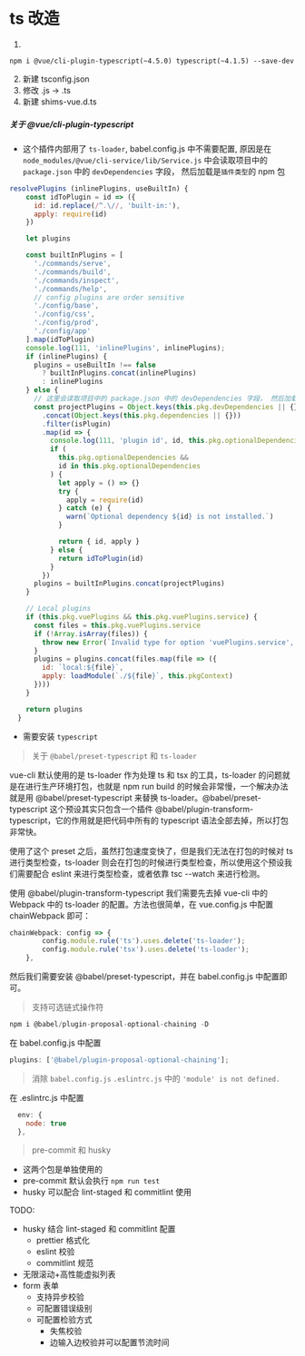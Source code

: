 # ts 改造

1.

```
npm i @vue/cli-plugin-typescript(~4.5.0) typescript(~4.1.5) --save-dev
```

2. 新建 tsconfig.json
3. 修改 .js -> .ts
4. 新建 shims-vue.d.ts

##### 关于 @vue/cli-plugin-typescript

- 这个插件内部用了 `ts-loader`, babel.config.js 中不需要配置, 原因是在
  `node_modules/@vue/cli-service/lib/Service.js` 中会读取项目中的 `package.json` 中的 `devDependencies` 字段， 然后加载是`插件类型`的 npm 包

```js
resolvePlugins (inlinePlugins, useBuiltIn) {
    const idToPlugin = id => ({
      id: id.replace(/^.\//, 'built-in:'),
      apply: require(id)
    })

    let plugins

    const builtInPlugins = [
      './commands/serve',
      './commands/build',
      './commands/inspect',
      './commands/help',
      // config plugins are order sensitive
      './config/base',
      './config/css',
      './config/prod',
      './config/app'
    ].map(idToPlugin)
    console.log(111, 'inlinePlugins', inlinePlugins);
    if (inlinePlugins) {
      plugins = useBuiltIn !== false
        ? builtInPlugins.concat(inlinePlugins)
        : inlinePlugins
    } else {
      // 这里会读取项目中的 package.json 中的 devDependencies 字段， 然后加载是插件类型的 npm 包
      const projectPlugins = Object.keys(this.pkg.devDependencies || {})
        .concat(Object.keys(this.pkg.dependencies || {}))
        .filter(isPlugin)
        .map(id => {
          console.log(111, 'plugin id', id, this.pkg.optionalDependencies);
          if (
            this.pkg.optionalDependencies &&
            id in this.pkg.optionalDependencies
          ) {
            let apply = () => {}
            try {
              apply = require(id)
            } catch (e) {
              warn(`Optional dependency ${id} is not installed.`)
            }

            return { id, apply }
          } else {
            return idToPlugin(id)
          }
        })
      plugins = builtInPlugins.concat(projectPlugins)
    }

    // Local plugins
    if (this.pkg.vuePlugins && this.pkg.vuePlugins.service) {
      const files = this.pkg.vuePlugins.service
      if (!Array.isArray(files)) {
        throw new Error(`Invalid type for option 'vuePlugins.service', expected 'array' but got ${typeof files}.`)
      }
      plugins = plugins.concat(files.map(file => ({
        id: `local:${file}`,
        apply: loadModule(`./${file}`, this.pkgContext)
      })))
    }

    return plugins
  }
```

- 需要安装 `typescript`

> 关于 `@babel/preset-typescript` 和 `ts-loader`

vue-cli 默认使用的是 ts-loader 作为处理 ts 和 tsx 的工具，ts-loader 的问题就是在进行生产环境打包，也就是 npm run build 的时候会非常慢，一个解决办法就是用 @babel/preset-typescript 来替换 ts-loader。@babel/preset-typescript 这个预设其实只包含一个插件 @babel/plugin-transform-typescript，它的作用就是把代码中所有的 typescript 语法全部去掉，所以打包非常快。

使用了这个 preset 之后，虽然打包速度变快了，但是我们无法在打包的时候对 ts 进行类型检查，ts-loader 则会在打包的时候进行类型检查，所以使用这个预设我们需要配合 eslint 来进行类型检查，或者依靠 tsc --watch 来进行检测。

使用 @babel/plugin-transform-typescript 我们需要先去掉 vue-cli 中的 Webpack 中的 ts-loader 的配置。方法也很简单，在 vue.config.js 中配置 chainWebpack 即可：

```js
chainWebpack: config => {
        config.module.rule('ts').uses.delete('ts-loader');
        config.module.rule('tsx').uses.delete('ts-loader');
    },
```

然后我们需要安装 @babel/preset-typescript，并在 babel.config.js 中配置即可。

> 支持可选链式操作符

```js
npm i @babel/plugin-proposal-optional-chaining -D
```

在 babel.config.js 中配置

```js
plugins: ['@babel/plugin-proposal-optional-chaining'];
```

> 消除 `babel.config.js` `.eslintrc.js` 中的 `'module' is not defined.`

在 .eslintrc.js 中配置

```js
  env: {
    node: true
  },
```

> pre-commit 和 husky

- 这两个包是单独使用的
- pre-commit 默认会执行 `npm run test`
- husky 可以配合 lint-staged 和 commitlint 使用

TODO:

- husky 结合 lint-staged 和 commitlint 配置
  - prettier 格式化
  - eslint 校验
  - commitlint 规范
- 无限滚动+高性能虚拟列表
- form 表单
  - 支持异步校验
  - 可配置错误级别
  - 可配置检验方式
    - 失焦校验
    - 边输入边校验并可以配置节流时间
